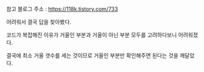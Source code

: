 참고 블로그 주소 : https://118k.tistory.com/733

어려워서 결국 답을 찾아봤다.

코드가 복잡해진 이유가 거울인 부분과 거울이 아닌 부분 모두를 고려하다보니 어려워졌다.

결국에 최소 거울 갯수를 세는 것이므로 거울인 부분만 확인해주면 된다는 것을 깨달았다.

